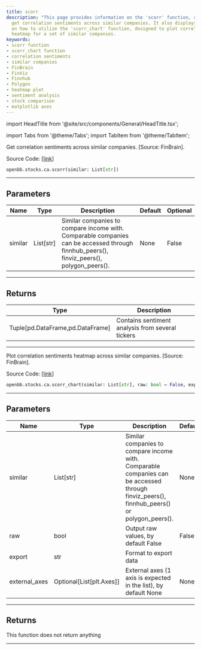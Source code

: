 ```yaml
---
title: scorr
description: "This page provides information on the 'scorr' function, a tool used to"
  get correlation sentiments across similar companies. It also displays information
  on how to utilize the 'scorr_chart' function, designed to plot correlation sentiments
  heatmap for a set of similar companies.
keywords:
- scorr function
- scorr_chart function
- correlation sentiments
- similar companies
- FinBrain
- FinViz
- Finnhub
- Polygon
- heatmap plot
- sentiment analysis
- stock comparison
- matplotlib axes
---
```


import HeadTitle from '@site/src/components/General/HeadTitle.tsx';

<HeadTitle title="stocks.ca.scorr - Reference | OpenBB SDK Docs" />

import Tabs from '@theme/Tabs';
import TabItem from '@theme/TabItem';

<Tabs>
<TabItem value="model" label="Model" default>

Get correlation sentiments across similar companies. [Source: FinBrain].

Source Code: [[link](https://github.com/OpenBB-finance/OpenBBTerminal/tree/main/openbb_terminal/stocks/comparison_analysis/finbrain_model.py#L125)]

```python
openbb.stocks.ca.scorr(similar: List[str])
```

---

## Parameters

| Name | Type | Description | Default | Optional |
| ---- | ---- | ----------- | ------- | -------- |
| similar | List[str] | Similar companies to compare income with.<br/>Comparable companies can be accessed through<br/>finnhub_peers(), finviz_peers(), polygon_peers(). | None | False |


---

## Returns

| Type | Description |
| ---- | ----------- |
| Tuple[pd.DataFrame,pd.DataFrame] | Contains sentiment analysis from several tickers |
---

</TabItem>
<TabItem value="view" label="Chart">

Plot correlation sentiments heatmap across similar companies. [Source: FinBrain].

Source Code: [[link](https://github.com/OpenBB-finance/OpenBBTerminal/tree/main/openbb_terminal/stocks/comparison_analysis/finbrain_view.py#L121)]

```python
openbb.stocks.ca.scorr_chart(similar: List[str], raw: bool = False, export: str = "", external_axes: Optional[List[matplotlib.axes._axes.Axes]] = None)
```

---

## Parameters

| Name | Type | Description | Default | Optional |
| ---- | ---- | ----------- | ------- | -------- |
| similar | List[str] | Similar companies to compare income with.<br/>Comparable companies can be accessed through<br/>finviz_peers(), finnhub_peers() or polygon_peers(). | None | False |
| raw | bool | Output raw values, by default False | False | True |
| export | str | Format to export data |  | True |
| external_axes | Optional[List[plt.Axes]] | External axes (1 axis is expected in the list), by default None | None | True |


---

## Returns

This function does not return anything

---

</TabItem>
</Tabs>

